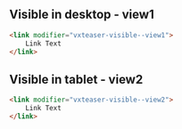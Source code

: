 ## Visible in desktop - view1

```html
<link modifier="vxteaser-visible--view1">
	Link Text
</link>
```

## Visible in tablet - view2

```html
<link modifier="vxteaser-visible--view2">
	Link Text
</link>
```
